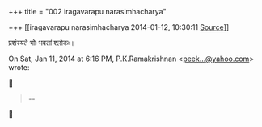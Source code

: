 +++
title = "002 iragavarapu narasimhacharya"

+++
[[iragavarapu narasimhacharya	2014-01-12, 10:30:11 [Source](https://groups.google.com/g/samskrita/c/VUrPu0XXq-E)]]



प्रशंस्यते भोः भवतां श्लोकः।

  
  

On Sat, Jan 11, 2014 at 6:16 PM, P.K.Ramakrishnan \<[peek...@yahoo.com]()\> wrote:  



> --  



